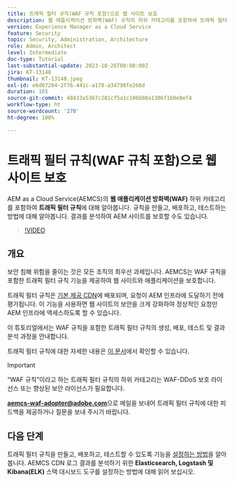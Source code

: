```yaml
---
title: 트래픽 필터 규칙(WAF 규칙 포함)으로 웹 사이트 보호
description: 웹 애플리케이션 방화벽(WAF) 규칙의 하위 카테고리를 포함하여 트래픽 필터 규칙에 대해 알아봅니다. 규칙을 만들고, 배포하고, 테스트하는 방법을 알아봅니다. 결과를 분석하여 AEM 사이트를 보호할 수도 있습니다.
version: Experience Manager as a Cloud Service
feature: Security
topic: Security, Administration, Architecture
role: Admin, Architect
level: Intermediate
doc-type: Tutorial
last-substantial-update: 2023-10-26T00:00:00Z
jira: KT-13148
thumbnail: KT-13148.jpeg
exl-id: e6d67204-2f76-441c-a178-a34798fe266d
duration: 165
source-git-commit: 48433a5367c281cf5a1c106b08a1306f1b0e8ef4
workflow-type: ht
source-wordcount: '270'
ht-degree: 100%

---
```


# 트래픽 필터 규칙(WAF 규칙 포함)으로 웹 사이트 보호

AEM as a Cloud Service(AEMCS)의 **웹 애플리케이션 방화벽(WAF)** 하위 카테고리를 포함하여 **트래픽 필터 규칙**&#x200B;에 대해 알아봅니다. 규칙을 만들고, 배포하고, 테스트하는 방법에 대해 알아봅니다. 결과를 분석하여 AEM 사이트를 보호할 수도 있습니다.

>[!VIDEO](https://video.tv.adobe.com/v/3425401?quality=12&learn=on)

## 개요

보안 침해 위험을 줄이는 것은 모든 조직의 최우선 과제입니다. AEMCS는 WAF 규칙을 포함한 트래픽 필터 규칙 기능을 제공하여 웹 사이트와 애플리케이션을 보호합니다.

트래픽 필터 규칙은 [기본 제공 CDN](https://experienceleague.adobe.com/docs/experience-manager-cloud-service/content/implementing/content-delivery/cdn.html)에 배포되며, 요청이 AEM 인프라에 도달하기 전에 평가됩니다. 이 기능을 사용하면 웹 사이트의 보안을 크게 강화하여 정상적인 요청만 AEM 인프라에 액세스하도록 할 수 있습니다.

이 튜토리얼에서는 WAF 규칙을 포함한 트래픽 필터 규칙의 생성, 배포, 테스트 및 결과 분석 과정을 안내합니다.

트래픽 필터 규칙에 대한 자세한 내용은 [이 문서](https://experienceleague.adobe.com/docs/experience-manager-cloud-service/content/security/traffic-filter-rules-including-waf.html?lang=ko)에서 확인할 수 있습니다.

>[!IMPORTANT]
>
> “WAF 규칙”이라고 하는 트래픽 필터 규칙의 하위 카테고리는 WAF-DDoS 보호 라이선스 또는 향상된 보안 라이선스가 필요합니다.

**aemcs-waf-adopter@adobe.com**&#x200B;으로 메일을 보내어 트래픽 필터 규칙에 대한 피드백을 제공하거나 질문을 보내 주시기 바랍니다.

## 다음 단계

트래픽 필터 규칙을 만들고, 배포하고, 테스트할 수 있도록 기능을 [설정하는 방법](./how-to-setup.md)을 알아봅니다. AEMCS CDN 로그 결과를 분석하기 위한 **Elasticsearch, Logstash 및 Kibana(ELK)** 스택 대시보드 도구를 설정하는 방법에 대해 읽어 보십시오.


